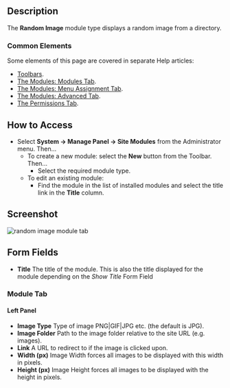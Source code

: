 <!-- Filename: Help4.x:Site_Modules:_Random_Image / Display title: Modules: Random Image -->

## Description

The **Random Image** module type displays a random image from a
directory.

### Common Elements

Some elements of this page are covered in separate Help articles:

* [Toolbars](jdocmanual?article=help/common-elements/toolbars).
* [The Modules: Modules Tab](jdocmanual?article=help/modules/modules-module-tab).
* [The Modules: Menu Assignment Tab](jdocmanual?article=help/modules/modules-menu-assignment-tab).
* [The Modules: Advanced Tab](jdocmanual?article=help/modules/modules-advanced-tab).
* [The Permissions Tab](jdocmanual?article=help/common-elements/edit-permissions).

## How to Access

- Select **System → Manage Panel → Site Modules** from the
  Administrator menu. Then...
  - To create a new module: select the **New** button from the Toolbar.
    Then...
    - Select the required module type.
  - To edit an existing module:
    - Find the module in the list of installed modules and select the
      title link in the **Title** column.

## Screenshot

![random image module tab](../../../en/images/modules-site/modules-random-image-module-tab.png)

## Form Fields

- **Title** The title of the module. This is also the title displayed
  for the module depending on the *Show Title* Form Field

### Module Tab

#### Left Panel

- **Image Type** Type of image PNG\|GIF\|JPG etc. (the default is JPG).
- **Image Folder** Path to the image folder relative to the site URL
  (e.g. images).
- **Link** A URL to redirect to if the image is clicked upon.
- **Width (px)** Image Width forces all images to be displayed with
  this width in pixels.
- **Height (px)** Image Height forces all images to be displayed with
  the height in pixels.
